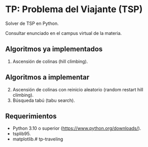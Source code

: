 # TP: Problema del Viajante (TSP)
Solver de TSP en Python. 

Consultar enunciado en el campus virtual de la materia.

## Algoritmos ya implementados
1. Ascensión de colinas (hill climbing).

## Algoritmos a implementar
2. Ascensión de colinas con reinicio aleatorio (random restart hill climbing).
3. Búsqueda tabú (tabu search).

## Requerimientos
* Python 3.10 o superior (https://www.python.org/downloads/).
* tsplib95.
* matplotlib.# tp-traveling
